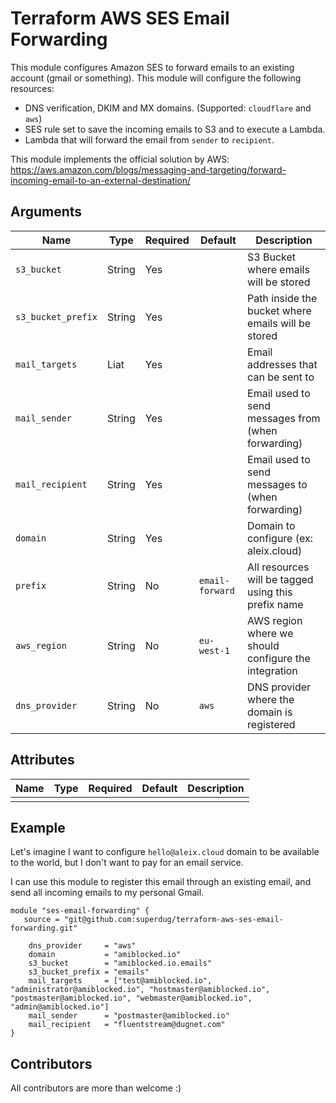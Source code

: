 # Terraform AWS SES Email Forwarding 

This module configures Amazon SES to forward emails to an existing account (gmail or something). This module will configure the following resources:

* DNS verification, DKIM and MX domains. (Supported: `cloudflare` and `aws`)
* SES rule set to save the incoming emails to S3 and to execute a Lambda.
* Lambda that will forward the email from `sender` to `recipient`.

This module implements the official solution by AWS: 
https://aws.amazon.com/blogs/messaging-and-targeting/forward-incoming-email-to-an-external-destination/

## Arguments

| Name               | Type   | Required | Default         | Description                                          |
|--------------------|--------|----------|-----------------|------------------------------------------------------|
| `s3_bucket`        | String | Yes      |                 | S3 Bucket where emails will be stored                |
| `s3_bucket_prefix` | String | Yes      |                 | Path inside the bucket where emails will be stored   |
| `mail_targets`     | Liat   | Yes      |                 | Email addresses that can be sent to                  |
| `mail_sender`      | String | Yes      |                 | Email used to send messages from (when forwarding)   |
| `mail_recipient`   | String | Yes      |                 | Email used to send messages to (when forwarding)     |
| `domain`           | String | Yes      |                 | Domain to configure (ex: aleix.cloud)                |
| `prefix`           | String | No       | `email-forward` | All resources will be tagged using this prefix name  |
| `aws_region`       | String | No       | `eu-west-1`     | AWS region where we should configure the integration |
| `dns_provider`     | String | No       | `aws`           | DNS provider where the domain is registered          |

## Attributes

| Name | Type | Required | Default | Description |
|------|------|----------|---------|-------------|
|      |      |          |         |             |

## Example 

Let's imagine I want to configure `hello@aleix.cloud` domain to be available to the world, but I don't want to pay for an email service. 

I can use this module to register this email through an existing email, and send all incoming emails to my personal Gmail.

```
module "ses-email-forwarding" {
   source = "git@github.com:superdug/terraform-aws-ses-email-forwarding.git"

    dns_provider     = "aws"
    domain           = "amiblocked.io"
    s3_bucket        = "amiblocked.io.emails"
    s3_bucket_prefix = "emails"
    mail_targets     = ["test@amiblocked.io", "administrator@amiblocked.io", "hostmaster@amiblocked.io", "postmaster@amiblocked.io", "webmaster@amiblocked.io", "admin@amiblocked.io"]
    mail_sender      = "postmaster@amiblocked.io"
    mail_recipient   = "fluentstream@dugnet.com"
}
```

## Contributors

All contributors are more than welcome :)